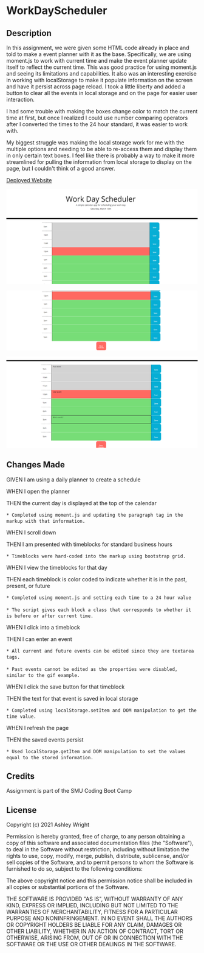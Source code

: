 # WorkDayScheduler

## Description

In this assignment, we were given some HTML code already in place and told to make a event planner with it as the base. Specifically, we are using moment.js to work with current time and make the event planner update itself to reflect the current time. This was good practice for using moment.js and seeing its limitations and capabilities. It also was an interesting exercise in working with localStorage to make it populate information on the screen and have it persist across page reload. I took a little liberty and added a button to clear all the events in local storage and on the page for easier user interaction.

I had some trouble with making the boxes change color to match the current time at first, but once I realized I could use number comparing operators after I converted the times to the 24 hour standard, it was easier to work with.

My biggest struggle was making the local storage work for me with the multiple options and needing to be able to re-access them and display them in only certain text boxes. I feel like there is probably a way to make it more streamlined for pulling the information from local storage to display on the page, but I couldn't think of a good answer.

[Deployed Website](https://ashleyaggie.github.io/WorkDayScheduler)

![Top picture of website](assets/images/websiteTop.png)

![Middle picture of website](assets/images/websiteBottom.png)

![Bottom picture of website](assets/images/websiteWithEvents.png)

## Changes Made

GIVEN I am using a daily planner to create a schedule

WHEN I open the planner

THEN the current day is displayed at the top of the calendar

    * Completed using moment.js and updating the paragraph tag in the markup with that information.

WHEN I scroll down

THEN I am presented with timeblocks for standard business hours

    * Timeblocks were hard-coded into the markup using bootstrap grid.

WHEN I view the timeblocks for that day

THEN each timeblock is color coded to indicate whether it is in the past, present, or future

    * Completed using moment.js and setting each time to a 24 hour value

    * The script gives each block a class that corresponds to whether it is before or after current time.

WHEN I click into a timeblock

THEN I can enter an event

    * All current and future events can be edited since they are textarea tags.

    * Past events cannot be edited as the properties were disabled, similar to the gif example.

WHEN I click the save button for that timeblock

THEN the text for that event is saved in local storage

    * Completed using localStorage.setItem and DOM manipulation to get the time value.

WHEN I refresh the page

THEN the saved events persist

    * Used localStorage.getItem and DOM manipulation to set the values equal to the stored information.


## Credits

Assignment is part of the SMU Coding Boot Camp

## License

Copyright (c) 2021 Ashley Wright

Permission is hereby granted, free of charge, to any person obtaining a copy
of this software and associated documentation files (the "Software"), to deal
in the Software without restriction, including without limitation the rights
to use, copy, modify, merge, publish, distribute, sublicense, and/or sell
copies of the Software, and to permit persons to whom the Software is
furnished to do so, subject to the following conditions:

The above copyright notice and this permission notice shall be included in all
copies or substantial portions of the Software.

THE SOFTWARE IS PROVIDED "AS IS", WITHOUT WARRANTY OF ANY KIND, EXPRESS OR
IMPLIED, INCLUDING BUT NOT LIMITED TO THE WARRANTIES OF MERCHANTABILITY,
FITNESS FOR A PARTICULAR PURPOSE AND NONINFRINGEMENT. IN NO EVENT SHALL THE
AUTHORS OR COPYRIGHT HOLDERS BE LIABLE FOR ANY CLAIM, DAMAGES OR OTHER
LIABILITY, WHETHER IN AN ACTION OF CONTRACT, TORT OR OTHERWISE, ARISING FROM,
OUT OF OR IN CONNECTION WITH THE SOFTWARE OR THE USE OR OTHER DEALINGS IN THE
SOFTWARE.